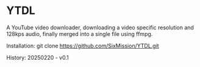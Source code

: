 # YTDL
A YouTube video downloader, downloading a video specific resolution and 128kps audio, finally merged into a single file using ffmpg.

Installation: git clone https://github.com/SixMission/YTDL.git

History:
20250220 - v0.1
